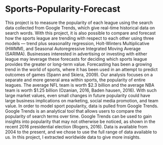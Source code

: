 # Sports-Popularity-Forecast

This project is to measure the popularity of each league using the search data collected from Google Trends, which give real-time historical data on search words. With this project, it is also possible to compare and forecast how the sports league are trending with respect to each other using three models — trend plus seasonality regression, Holt-Winters Multiplicative (HWMM), and Seasonal Autoregressive Integrated Moving Average (SARIMA). Businesses interested in advertising or investing with either league may leverage these forecasts for deciding which sports league provides the greater or long-term value. Forecasting has been a growing trend in the world of sports, where it has been used in an attempt to predict outcomes of games (Spann and Skiera, 2009). Our analysis focuses on a separate and more general area within sports, the popularity of entire leagues. The average NFL team is worth $2.3 billion and the average NBA team is worth $1.25 billion (Ozanian, 2016, Baden hausen, 2016). With such large market values, even small changes in future popularity could have large business implications on marketing, social media promotion, and team value. In order to model sport popularity, data is pulled from Google Trends. Google Trends is an analytical tool that allows users to compare the popularity of search terms over time. Google Trends can be used to gain insights into popularity that may not otherwise be noticed, as shown in the recent 2016 presidential election (Rogers, 2016). Data is available from 2004 to the present, and we chose to use the full range of data available to us. In this project, I extracted worldwide data to give more insights.
